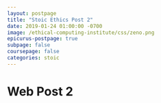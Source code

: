 ```yaml
---
layout: postpage
title: "Stoic Ethics Post 2"
date: 2019-01-24 01:00:00 -0700
image: /ethical-computing-institute/css/zeno.png
epicurus-postpage: true
subpage: false
coursepage: false
categories: stoic
---
```


# Web Post 2
